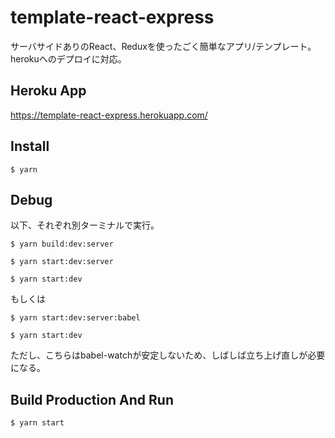 # template-react-express
サーバサイドありのReact、Reduxを使ったごく簡単なアプリ/テンプレート。herokuへのデプロイに対応。

## Heroku App
https://template-react-express.herokuapp.com/

## Install
```
$ yarn
```

## Debug
以下、それぞれ別ターミナルで実行。
```
$ yarn build:dev:server
```
```
$ yarn start:dev:server
```
```
$ yarn start:dev
```
もしくは
```
$ yarn start:dev:server:babel
```
```
$ yarn start:dev
```
ただし、こちらはbabel-watchが安定しないため、しばしば立ち上げ直しが必要になる。

## Build Production And Run
```
$ yarn start
```
